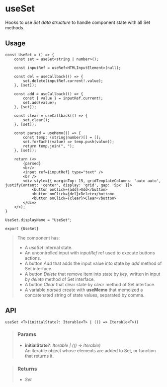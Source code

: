 # useSet
Hooks to use _Set data structure_ to handle component state with all Set methods.

## Usage

```tsx
const UseSet = () => {
	const set = useSet<string | number>();

	const inputRef = useRef<HTMLInputElement>(null);

	const del = useCallback(() => {
		set.delete(inputRef.current!.value);
	}, [set]);

	const add = useCallback(() => {
		const { value } = inputRef.current!;
		set.add(value);
	}, [set]);

	const clear = useCallback(() => {
		set.clear();
	}, [set]);

	const parsed = useMemo(() => {
		const temp: (string|number)[] = [];
		set.forEach((value) => temp.push(value));
		return temp.join(", ");
	}, [set]);

	return (<>
		{parsed}
		<br/>
		<input ref={inputRef} type="text" />
		<br />
		<div style={{ marginTop: 15, gridTemplateColumns: 'auto auto', justifyContent: 'center', display: 'grid', gap: '5px' }}>
			<button onClick={add}>Add</button>
			<button onClick={del}>Delete</button>
			<button onClick={clear}>Clear</button>
		</div>
	</>);
}

UseSet.displayName = "UseSet";

export {UseSet}
```

> The component has:
> - A _useSet_ internal state.
> - An uncontrolled input with _inputRef_ ref used to execute buttons actions.
> - A button _Add_ that adds the input value into state by _add_ method of Set interface.
> - A button _Delete_ that remove item into state by _key_, written in input by _delete_ method of Set interface.
> - A button _Clear_ that clear state by _clear_ method of Set interface.
> - A variable _parsed_ create with __useMemo__ that memoized a concatenated string of state values, separated by comma.


## API

```tsx
useSet <T>(initialState?: Iterable<T> | (() => Iterable<T>)) 
```

> ### Params
>
> - __initialState?__: _Iterable<T> | (() => Iterable<T>)_  
An iterable object whose elements are added to Set, or function that returns it.
>

> ### Returns
>
> 
> - _Set<T>_  
>